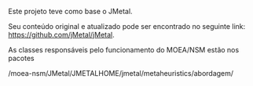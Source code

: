 Este projeto teve como base o JMetal.

Seu conteúdo original e atualizado pode ser encontrado no seguinte link: https://github.com/jMetal/jMetal.

As classes responsáveis pelo funcionamento do MOEA/NSM estão nos pacotes 

/moea-nsm/JMetal/JMETALHOME/jmetal/metaheuristics/abordagem/